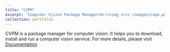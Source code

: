 ```yaml
---
title: "CVPM"
excerpt: "Computer Vision Package Manager<br/><img src='/images/cvpm.png'>"
collection: portfolio
---
```


CVPM is a package manager for computer vision. It helps you to download, install and run a computer vision service. For more details, please visit [Documentation](https://cvpm.autoai.org)